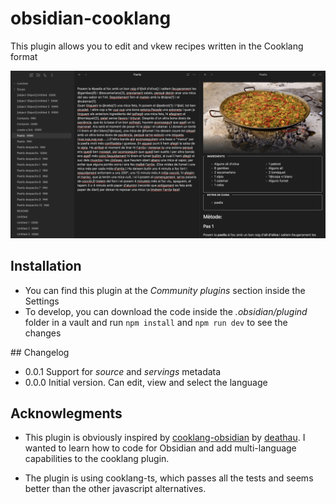 # obsidian-cooklang

This plugin allows you to edit and vkew recipes written in the Cooklang format

![Screenshot](https://raw.githubusercontent.com/rveciana/obsidian-cooklang/main/header.png)

## Installation

* You can find this plugin at the *Community plugins* section inside the Settings
* To develop, you can download the code inside the *.obsidian/plugind* folder in a vault and run `npm install` and `npm run dev` to see the changes

## Changelog

* 0.0.1 Support for *source* and *servings* metadata
* 0.0.0 Initial version. Can edit, view and select the language

## Acknowlegments

-   This plugin is obviously inspired by [cooklang-obsidian](https://github.com/cooklang/cooklang-obsidian) by [deathau](https://github.com/deathau). I wanted to learn how to code for Obsidian and add multi-language capabilities to the cooklang plugin.

-   The plugin is using cooklang-ts, which passes all the tests and seems better than the other javascript alternatives.
